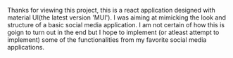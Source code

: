 Thanks for viewing this project, this is a react application designed with material UI(the latest version 'MUI'). I was aiming at mimicking the look and structure of a basic social media application. I am not certain of how this is goign to turn out in the end but I hope to implement (or atleast attempt to implement) some of the functionalities from my favorite social media applications. 
